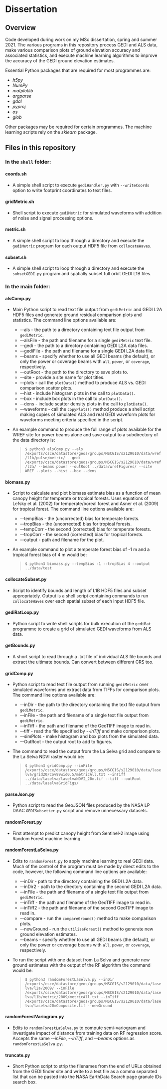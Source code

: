 # Dissertation

## Overview

Code developed during work on my MSc dissertation, spring and summer 2021. The various programs in this repository process GEDI and ALS data, make various comparison plots of ground elevation accuracy and associated statistics, and execute machine learning algorithms to improve the accuracy of the GEDI ground elevation estimates.

Essential Python packages that are required for most programmes are:

* *h5py*
* *NumPy*
* *matplotlib*
* *argparse*
* *gdal*
* *pyproj*
* *os*
* *glob*

Other packages may be required for certain programmes. The machine learning scripts rely on the *sklearn* package.

## Files in this repository

### In the ```shell``` folder:

#### coords.sh
* A simple shell script to execute ```gediHandler.py``` with ```--writeCoords``` option to write footprint coordinates to text files.

#### gridMetric.sh
* Shell script to execute ```gediMetric``` for simulated waveforms with addition of noise and signal processing options.

#### metric.sh
* A simple shell script to loop through a directory and execute the ```gediMetric``` program for each output HDF5 file from ```collocateWaves```.

#### subset.sh
* A simple shell script to loop through a directory and execute the ```subsetGEDI.py``` program and spatially subset full orbit GEDI L1B files.

### In the main folder:

#### alsComp.py
* Main Python script to read text file output from ```gediMetric``` and GEDI L2A HDF5 files and generate ground residual comparison plots and statistics. The command line options available are:
  * --als - the path to a directory containing text file output from ```gediMetric```.
  * --alsFile - the path and filename for a single ```gediMetric``` text file.
  * --gedi - the path to a directory containing GEDI L2A data files.
  * --gediFile - the path and filename for a single GEDI L2A data file.
  * --beams - specify whether to use all GEDI beams (the default), or only the power or coverage beams with ```all```, ```power```, or ```coverage```, respectively.
  * --outRoot - the path to the directory to save plots to.
  * --site - provide a site name for plot titles.
  * --plots - call the ```plotData()``` method to produce ALS vs. GEDI comparison scatter plots.
  * --hist - include histogram plots in the call to ```plotData()```.
  * --box - include box plots in the call to ```plotData()```.
  * --dens - include scatter density plots in the call to ```plotData()```.
  * --waveforms - call the ```copyPlots()``` method produce a shell script making copies of simulated ALS and real GEDI waveform plots for waveforms meeting criteria specified in the script.
* An example command to produce the full range of plots available for the WREF site for power beams alone and save output to a subdirectory of the data directory is:

  > ```$ python3 alsComp.py --als /exports/csce/datastore/geos/groups/MSCGIS/s2129010/data/wref/l1b/pulse/metric/ --gedi /exports/csce/datastore/geos/groups/MSCGIS/s2129010/data/wref/l2a/ --beams power --outRoot ../data/wrefFigures/ --site WREF --plots --hist --box --dens```

#### biomass.py
* Script to calculate and plot biomass estimate bias as a function of mean canopy height for temperate or tropical forests. Uses equations of Lefsky et al. (2002) for temperate/boreal forest and Asner et al. (2009) for tropical forest. The command line options available are:
  * --tempBias - the (uncorrected) bias for temperate forests.
  * --tropBias - the (uncorrected) bias for tropical forests.
  * --tempCorr - the second (corrected) bias for temperate forests.
  * --tropCorr - the second (corrected) bias for tropical forests.
  * --output - path and filename for the plot.
* An example command to plot a temperate forest bias of -1 m and a tropical forest bias of 4 m would be:

  > ```$ python3 biomass.py --tempBias -1 --tropBias 4 --output ../data/test```

#### collocateSubset.py
* Script to identify bounds and length of L1B HDF5 files and subset appropriately. Output is a shell script containing commands to run ```collocateWaves``` over each spatial subset of each input HDF5 file.

#### gediRatLoop.py
* Python script to write shell scripts for bulk execution of the ```gediRat``` programme to create a grid of simulated GEDI waveforms from ALS data.

#### getBounds.py
* A short script to read through a .txt file of individual ALS file bounds and extract the ultimate bounds. Can convert between different CRS too.

#### gridComp.py
* Python script to read text file output from running ```gediMetric``` over simulated waveforms and extract data from TIFFs for comparison plots. The command line options available are:
  * --inDir - the path to the directory containing the text file output from ```gediMetric```.
  * --inFile - the path and filename of a single text file output from ```gediMetric```.
  * --inTiff - the path and filename of the GeoTIFF image to read in.
  * --tiff - read the file specified by *--inTiff* and make comparison plots.
  * --simPlots - make histogram and box plots from the simulated data.
  * --OutRoot - the output root to add to figures.
* The command to read the output from the La Selva grid and compare to the La Selva NDVI raster would be:

  > ```$ python3 gridComp.py --inFile /exports/csce/datastore/geos/groups/MSCGIS/s2129010/data/laselva/grid20/cov99wid0.5/metricAll.txt --inTiff ../data/laselva/laselvaNDVI_20m.tif --tiff --outRoot ../data/laselvaGridFigs/```

#### parseJson.py
* Python script to read the GeoJSON files produced by the NASA LP DAAC ```GEDISubsetter.py``` script and remove unnecessary datasets.

#### randomForest.py
* First attempt to predict canopy height from Sentinel-2 image using Random Forest machine learning.

#### randomForestLaSelva.py
* Edits to ```randomForest.py``` to apply machine learning to real GEDI data. Much of the control of the program must be made by direct edits to the code, however, the following command line options are available:
  * --inDir - path to the directory containing the GEDI L2A data.
  * --inDir2 - path to the directory containing the second GEDI L2A data.
  * --inFile - the path and filename of a single text file output from ```gediMetric```.
  * --inTiff - the path and filename of the GeoTIFF image to read in.
  * --inTiff2 - the path and filename of the second GeoTIFF image to read in.
  * --compare - run the ```compareGround()``` method to make comparison plots.
  * --newGround - run the ```utiliseForest()``` method to generate new ground elevation estimates.
  * --beams - specify whether to use all GEDI beams (the default), or only the power or coverage beams with ```all```, ```power```, or ```coverage```, respectively.
* To run the script with one dataset from La Selva and generate new ground estimates with the output of the RF algorithm the command would be:

  > ```$ python3 randomForestLaSelva.py --inDir /exports/csce/datastore/geos/groups/MSCGIS/s2129010/data/laselva/l2a/2009/ --inFile /exports/csce/datastore/geos/groups/MSCGIS/s2129010/data/laselva/l1b/metric/2009/metricAll.txt --inTiff /exports/csce/datastore/geos/groups/MSCGIS/s2129010/data/laselva/laselva20mComposite.tif --newGround```

#### randomForestVariogram.py
* Edits to ```randomForestLaSelva.py``` to compute semi-variogram and investigate impact of distance from training data on RF regression score. Accepts the same *--inFile*, *--inTiff*, and *--beams* options as ```randomForestLaSelva.py```.

#### truncate.py
* Short Python script to strip the filenames from the end of URLs obtained from the GEDI finder site and write to a text file
as a comma separated list that can be pasted into the NASA EarthData Search page granule IDs search box.
